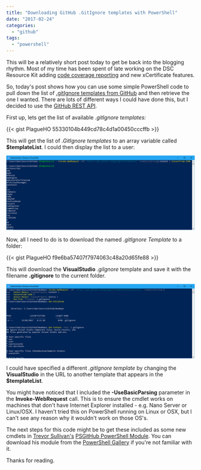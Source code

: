 ```yaml
---
title: "Downloading GitHub .GitIgnore templates with PowerShell"
date: "2017-02-24"
categories:
  - "github"
tags:
  - "powershell"
---
```


This will be a relatively short post today to get be back into the blogging rhythm. Most of my time has been spent of late working on the DSC Resource Kit adding [code coverage reporting](https://codecov.io/gh/PlagueHO/xNetworking/) and new xCertificate features.

So, today's post shows how you can use some simple PowerShell code to pull down the list of [.gitIgnore templates from GitHub](https://github.com/github/gitignore) and then retrieve the one I wanted. There are lots of different ways I could have done this, but I decided to use the [GitHub REST API](https://developer.github.com/v3/gitignore/).

First up, lets get the list of available _.gitIgnore templates:_

{{< gist PlagueHO 55330104b449cd78c4d1a00450cccffb >}}

This will get the list of _.GitIgnore templates_ to an array variable called **$templateList**. I could then display the list to a user:

![ss_ghgi_getgitignoretemplates](/images/ss_ghgi_getgitignoretemplates.png)

Now, all I need to do is to download the named _.gitIgnore Template_ to a folder:

{{< gist PlagueHO f9e6ba57407f7974063c48a20d65fe88 >}}

This will download the **VisualStudio** _.giIgnore_ template and save it with the filename **.gitignore** to the current folder.

![ss_ghgi_getgitignorefile](/images/ss_ghgi_getgitignorefile.png)

I could have specified a different _.gitIgnore template_ by changing the **VisualStudio** in the URL to another template that appears in the **$templateList**.

You might have noticed that I included the **\-UseBasicParsing** parameter in the **Invoke-WebRequest** call. This is to ensure the cmdlet works on machines that don't have Internet Explorer installed - e.g. Nano Server or Linux/OSX. I haven't tried this on PowerShell running on Linux or OSX, but I can't see any reason why it wouldn't work on those OS's.

The next steps for this code might be to get these included as some new cmdlets in [Trevor Sullivan's](https://twitter.com/pcgeek86) [PSGitHub PowerShell Module](https://github.com/pcgeek86/PSGitHub). You can download his module from the [PowerShell Gallery](https://www.powershellgallery.com/packages/PSGitHub) if you're not familiar with it.

Thanks for reading.

